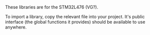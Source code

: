These libraries are for the STM32L476 (VG?).

To import a library, copy the relevant file into your project. It's public interface (the global functions it provides) should be available to use anywhere.